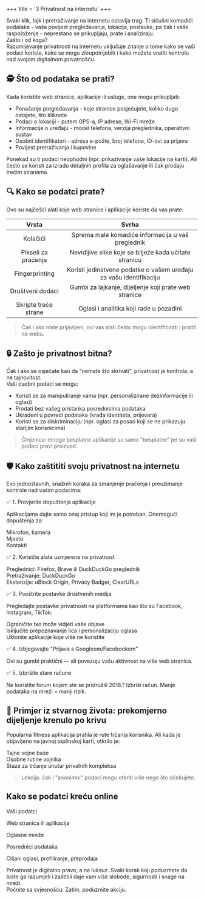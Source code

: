 +++
title = '3  Privatnost na internetu'
+++


Svaki klik, lajk i pretraživanje na internetu ostavlja trag.
Ti sićušni komadići podataka - vaša povijest pregledavanja, lokacija, postavke, pa čak i vaše raspoloženje - neprestano se prikupljaju, prate i analiziraju.  
Zašto i od koga?  
Razumijevanje privatnosti na internetu uključuje znanje o tome kako se vaši podaci koriste, kako se mogu zloupotrijebiti i kako možete vratiti kontrolu nad svojom digitalnom privatnošću.

## 🕵️ Što od podataka se prati?

Kada koristite web stranice, aplikacije ili usluge, one mogu prikupljati:

 - Ponašanje pregledavanja - koje stranice posjećujete, koliko dugo ostajete, što kliknete
 - Podaci o lokaciji - putem GPS-a, IP adrese, Wi-Fi mreže
 - Informacije o uređaju -  model telefona, verzija preglednika, operativni sustav
 - Osobni identifikatori - adresa e-pošte, broj telefona, ID-ovi za prijavu
 - Povijest pretraživanja i kupovine

Ponekad su ti podaci neophodni (npr. prikazivanje vaše lokacije na karti). Ali često se koristi za izradu detaljnih profila za oglašavanje ili čak prodaju trećim stranama.

## 🔍 Kako se podatci prate?

Ovo su najčešći alati koje web stranice i aplikacije koriste da vas prate:

| **Vrsta** | **Svrha** |
| :-: | :-: |
| Kolačići | Sprema male komadiće informacija u vaš preglednik |
| Pikseli za praćenje | Nevidljive slike koje se bilježe kada učitate stranicu |
| Fingerprinting | Koristi jedinstvene podatke o vašem uređaju za vašu identifikaciju |
| Društveni dodaci | Gumbi za lajkanje, dijeljenje koji prate web stranice |
| Skripte treće strane | Oglasi i analitika koji rade u pozadini |

>
> Čak i ako niste prijavljeni, ovi vas alati često mogu identificirati i pratiti na webu.
>

## 🔒 Zašto je privatnost bitna?

Čak i ako se osjećate kao da "nemate što skrivati", privatnost je kontrola, a ne tajnovitost.  
Vaši osobni podaci se mogu:

 - Koristi se za manipuliranje vama (npr. personalizirane dezinformacije ili oglasi)
 - Prodati bez vašeg pristanka posrednicima podataka
 - Ukradeni u povredi podataka (krađa identiteta, prijevara)
 - Koristi se za diskriminaciju (npr. oglasi za posao koji se ne prikazuju starijim korisnicima)

>
> Činjenica: mnoge besplatne aplikacije su samo "besplatne" jer su vaši podaci pravi proizvod.
>

## 🛡 Kako zaštititi svoju privatnost na internetu

Evo jednostavnih, snažnih koraka za smanjenje praćenja i preuzimanje kontrole nad vašim podacima:

✅ 1. Provjerite dopuštenja aplikacije

Aplikacijama dajte samo onaj pristup koji im je potreban. Onemogući dopuštenja za:

Mikrofon, kamera  
Mjesto  
Kontakti  

✅ 2. Koristite alate usmjerene na privatnost

Preglednici: Firefox, Brave ili DuckDuckGo preglednik  
Pretraživanje: DuckDuckGo  
Ekstenzije: uBlock Origin, Privacy Badger, ClearURLs  

✅ 3. Pooštrite postavke društvenih medija

Pregledajte postavke privatnosti na platformama kao što su Facebook, Instagram, TikTok:

Ograničite tko može vidjeti vaše objave  
Isključite prepoznavanje lica i personalizaciju oglasa  
Uklonite aplikacije koje više ne koristite  

✅ 4. Izbjegavajte "Prijava s Googleom/Facebookom"

Ovi su gumbi praktični — ali povezuju vašu aktivnost na više web stranica.

✅ 5. Izbrišite stare račune

Ne koristite forum kojem ste se pridružili 2018.? Izbriši račun. Manje podataka na mreži = manji rizik.

## 🔦 Primjer iz stvarnog života: prekomjerno dijeljenje krenulo po krivu

Popularna fitness aplikacija pratila je rute trčanja korisnika. Ali kada je objavljeno na javnoj toplinskoj karti, otkrilo je:

Tajne vojne baze  
Osobne rutine vojnika  
Staze za trčanje unutar privatnih kompleksa  

>
> Lekcija: čak i "anonimni" podaci mogu otkriti više nego što očekujete.
>

## Kako se podatci kreću online


<div>
    <link rel="stylesheet" href="/flow.css">
    <div class="tdiv">
        <p class='tp'>Vaši podatci</p>
        <p class='tp'>Web stranica ili aplikacija</p>
        <p class='tp'>Oglasne mreže</p>
        <p class='tp'>Posrednici podataka</p>
        <p class='tp'>Ciljani oglasi, profiliranje, preprodaja</p>
    </div>
</div>

Privatnost je digitalno pravo, a ne luksuz. Svaki korak koji poduzmete da biste ga razumjeli i zaštitili daje vam više slobode, sigurnosti i snage na mreži.  
Počnite sa svjesnošću. Zatim, poduzmite akciju.
